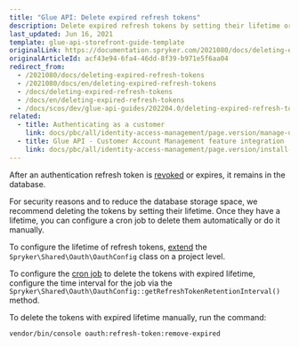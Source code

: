 ```yaml
---
title: "Glue API: Delete expired refresh tokens"
description: Delete expired refresh tokens by setting their lifetime or manually.
last_updated: Jun 16, 2021
template: glue-api-storefront-guide-template
originalLink: https://documentation.spryker.com/2021080/docs/deleting-expired-refresh-tokens
originalArticleId: acf43e94-6fa4-46dd-8f39-b971e5f6aa04
redirect_from:
  - /2021080/docs/deleting-expired-refresh-tokens
  - /2021080/docs/en/deleting-expired-refresh-tokens
  - /docs/deleting-expired-refresh-tokens
  - /docs/en/deleting-expired-refresh-tokens
  - /docs/scos/dev/glue-api-guides/202204.0/deleting-expired-refresh-tokens.html
related:
  - title: Authenticating as a customer
    link: docs/pbc/all/identity-access-management/page.version/manage-using-glue-api/glue-api-authenticate-as-a-customer.html
  - title: Glue API - Customer Account Management feature integration
    link: docs/pbc/all/identity-access-management/page.version/install-and-upgrade/install-the-customer-account-management-glue-api.html
---
```


After an authentication refresh token is [revoked](/docs/pbc/all/identity-access-management/{{page.version}}/manage-using-glue-api/glue-api-authentication-and-authorization.html) or expires, it remains in the database.

For security reasons and to reduce the database storage space, we recommend deleting the tokens by setting their lifetime. Once they have a lifetime, you can configure a cron job to delete them automatically or do it manually.

To configure the lifetime of refresh tokens, [extend](/docs/scos/dev/back-end-development/extending-spryker/development-strategies/spryker-os-module-customisation/extend-the-spryker-core-functionality.html) the `Spryker\Shared\Oauth\OauthConfig` class on a project level.

To configure the [cron job](/docs/scos/dev/sdk/cronjob-scheduling.html) to delete the tokens with expired lifetime, configure the time interval for the job via the `Spryker\Shared\Oauth\OauthConfig::getRefreshTokenRetentionInterval()` method.

To delete the tokens with expired lifetime manually, run the command:

```bash
vendor/bin/console oauth:refresh-token:remove-expired
```
